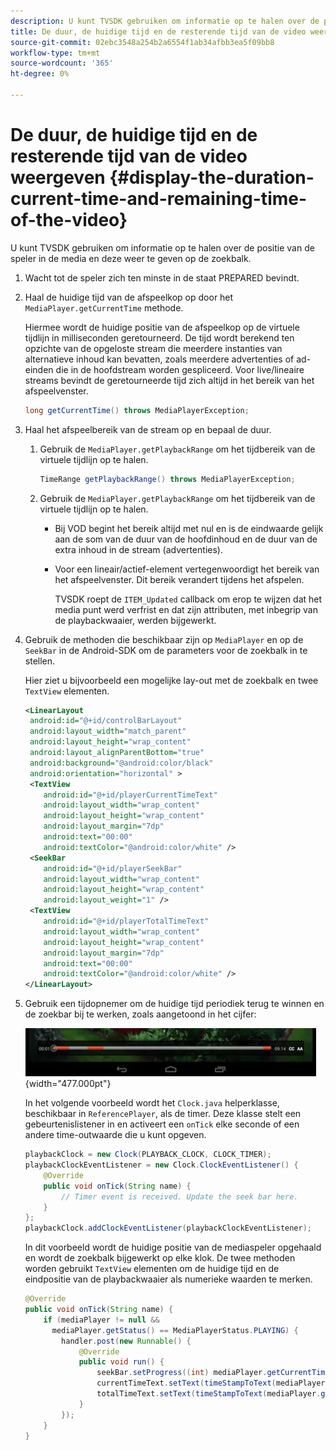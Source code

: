 ```yaml
---
description: U kunt TVSDK gebruiken om informatie op te halen over de positie van de speler in de media en deze weer te geven op de zoekbalk.
title: De duur, de huidige tijd en de resterende tijd van de video weergeven
source-git-commit: 02ebc3548a254b2a6554f1ab34afbb3ea5f09bb8
workflow-type: tm+mt
source-wordcount: '365'
ht-degree: 0%

---
```


# De duur, de huidige tijd en de resterende tijd van de video weergeven {#display-the-duration-current-time-and-remaining-time-of-the-video}

U kunt TVSDK gebruiken om informatie op te halen over de positie van de speler in de media en deze weer te geven op de zoekbalk.

1. Wacht tot de speler zich ten minste in de staat PREPARED bevindt.
1. Haal de huidige tijd van de afspeelkop op door het `MediaPlayer.getCurrentTime` methode.

   Hiermee wordt de huidige positie van de afspeelkop op de virtuele tijdlijn in milliseconden geretourneerd. De tijd wordt berekend ten opzichte van de opgeloste stream die meerdere instanties van alternatieve inhoud kan bevatten, zoals meerdere advertenties of ad-einden die in de hoofdstream worden gespliceerd. Voor live/lineaire streams bevindt de geretourneerde tijd zich altijd in het bereik van het afspeelvenster.

   ```java
   long getCurrentTime() throws MediaPlayerException;
   ```

1. Haal het afspeelbereik van de stream op en bepaal de duur.
   1. Gebruik de `MediaPlayer.getPlaybackRange` om het tijdbereik van de virtuele tijdlijn op te halen.

      ```java
      TimeRange getPlaybackRange() throws MediaPlayerException;
      ```

   1. Gebruik de `MediaPlayer.getPlaybackRange` om het tijdbereik van de virtuele tijdlijn op te halen.

      * Bij VOD begint het bereik altijd met nul en is de eindwaarde gelijk aan de som van de duur van de hoofdinhoud en de duur van de extra inhoud in de stream (advertenties).
      * Voor een lineair/actief-element vertegenwoordigt het bereik van het afspeelvenster. Dit bereik verandert tijdens het afspelen.

        TVSDK roept de `ITEM_Updated` callback om erop te wijzen dat het media punt werd verfrist en dat zijn attributen, met inbegrip van de playbackwaaier, werden bijgewerkt.

1. Gebruik de methoden die beschikbaar zijn op `MediaPlayer` en op de `SeekBar` in de Android-SDK om de parameters voor de zoekbalk in te stellen.

   Hier ziet u bijvoorbeeld een mogelijke lay-out met de zoekbalk en twee `TextView` elementen.

   ```xml
   <LinearLayout 
    android:id="@+id/controlBarLayout" 
    android:layout_width="match_parent" 
    android:layout_height="wrap_content" 
    android:layout_alignParentBottom="true" 
    android:background="@android:color/black" 
    android:orientation="horizontal" > 
    <TextView 
       android:id="@+id/playerCurrentTimeText" 
       android:layout_width="wrap_content" 
       android:layout_height="wrap_content" 
       android:layout_margin="7dp" 
       android:text="00:00" 
       android:textColor="@android:color/white" /> 
    <SeekBar 
       android:id="@+id/playerSeekBar" 
       android:layout_width="wrap_content" 
       android:layout_height="wrap_content" 
       android:layout_weight="1" /> 
    <TextView 
       android:id="@+id/playerTotalTimeText" 
       android:layout_width="wrap_content" 
       android:layout_height="wrap_content" 
       android:layout_margin="7dp" 
       android:text="00:00" 
       android:textColor="@android:color/white" /> 
   </LinearLayout>
   ```

1. Gebruik een tijdopnemer om de huidige tijd periodiek terug te winnen en de zoekbar bij te werken, zoals aangetoond in het cijfer:

   <!--<a id="fig_689CEDDD02094C0C8E91C5195F8EAD3F"></a>-->

   ![](assets/seek-bar.jpg){width="477.000pt"}

   In het volgende voorbeeld wordt het `Clock.java` helperklasse, beschikbaar in `ReferencePlayer`, als de timer. Deze klasse stelt een gebeurtenislistener in en activeert een `onTick` elke seconde of een andere time-outwaarde die u kunt opgeven.

   ```java
   playbackClock = new Clock(PLAYBACK_CLOCK, CLOCK_TIMER); 
   playbackClockEventListener = new Clock.ClockEventListener() { 
       @Override 
       public void onTick(String name) { 
           // Timer event is received. Update the seek bar here. 
       } 
   }; 
   playbackClock.addClockEventListener(playbackClockEventListener);
   ```

   In dit voorbeeld wordt de huidige positie van de mediaspeler opgehaald en wordt de zoekbalk bijgewerkt op elke klok. De twee methoden worden gebruikt `TextView` elementen om de huidige tijd en de eindpositie van de playbackwaaier als numerieke waarden te merken.

   ```java
   @Override 
   public void onTick(String name) { 
       if (mediaPlayer != null &&  
         mediaPlayer.getStatus() == MediaPlayerStatus.PLAYING) { 
           handler.post(new Runnable() { 
               @Override 
               public void run() { 
                   seekBar.setProgress((int) mediaPlayer.getCurrentTime()); 
                   currentTimeText.setText(timeStampToText(mediaPlayer.getCurrentTime())); 
                   totalTimeText.setText(timeStampToText(mediaPlayer.getPlaybackRange().getEnd())); 
               } 
           }); 
       } 
   } 
   ```
